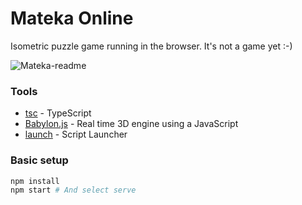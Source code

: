 # Mateka Online
Isometric puzzle game running in the browser. It's not a game yet :-)

![Mateka-readme](https://firebasestorage.googleapis.com/v0/b/mateka-online.appspot.com/o/images%2Fmateka-readme.png?alt=media)

### Tools
- [tsc](https://www.typescriptlang.org/) - TypeScript
- [Babylon.js](https://www.babylonjs.com/) - Real time 3D engine using a JavaScript
- [launch](https://www.npmjs.com/package/script-launcher) - Script Launcher

### Basic setup
``` bash
npm install
npm start # And select serve
```
